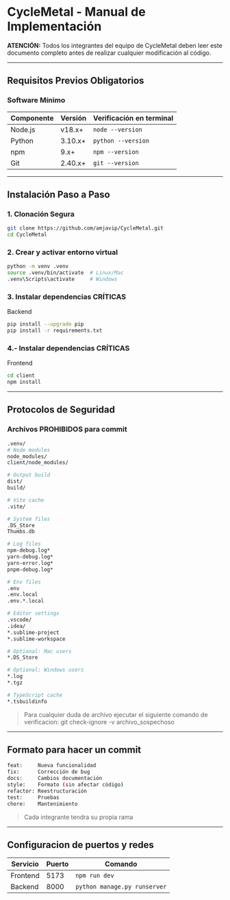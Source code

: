 # CycleMetal - Manual de Implementación 

**ATENCIÓN:** Todos los integrantes del equipo de CycleMetal deben leer este documento completo antes de realizar cualquier modificación al código.

---

## Requisitos Previos Obligatorios

###  Software Mínimo
| Componente       | Versión  | Verificación en terminal           |
|------------------|----------|------------------------------------|
| Node.js          | v18.x+   | `node --version`                   |
| Python           | 3.10.x+  | `python --version`                 |
| npm              | 9.x+     | `npm --version`                    |
| Git              | 2.40.x+  | `git --version`                    |

---

##  Instalación Paso a Paso

### 1. Clonación Segura
```bash
git clone https://github.com/amjavip/CycleMetal.git
cd CycleMetal
```
### 2. Crear y activar entorno virtual
```bash
python -m venv .venv
source .venv/bin/activate  # Linux/Mac
.venv\Scripts\activate     # Windows
```
### 3. Instalar dependencias CRÍTICAS 
Backend
```bash
pip install --upgrade pip
pip install -r requirements.txt 
```
### 4.- Instalar dependencias CRÍTICAS
Frontend
```bash
cd client
npm install
```
---
##  Protocolos de Seguridad
### Archivos PROHIBIDOS para commit
```bash
.venv/
# Node modules
node_modules/
client/node_modules/

# Output build
dist/
build/

# Vite cache
.vite/

# System files
.DS_Store
Thumbs.db

# Log files
npm-debug.log*
yarn-debug.log*
yarn-error.log*
pnpm-debug.log*

# Env files
.env
.env.local
.env.*.local

# Editor settings
.vscode/
.idea/
*.sublime-project
*.sublime-workspace

# Optional: Mac users
*.DS_Store

# Optional: Windows users
*.log
*.tgz

# TypeScript cache
*.tsbuildinfo
```
> Para cualquier duda de archivo ejecutar el siguiente comando de verificacion: git check-ignore -v archivo_sospechoso
---
## Formato para hacer un commit
```bash
feat:     Nueva funcionalidad
fix:      Corrección de bug
docs:     Cambios documentación
style:    Formato (sin afectar código)
refactor: Reestructuración
test:     Pruebas
chore:    Mantenimiento
````
> Cada integrante tendra su propia rama
---
## Configuracion de puertos y redes
| Servicio      | Puerto  | Comando    |
|------------------|----------|------------------------------------|
| Frontend          | 5173  | `npm run dev`                   |
| Backend      | 8000  | `python manage.py runserver`                 |

